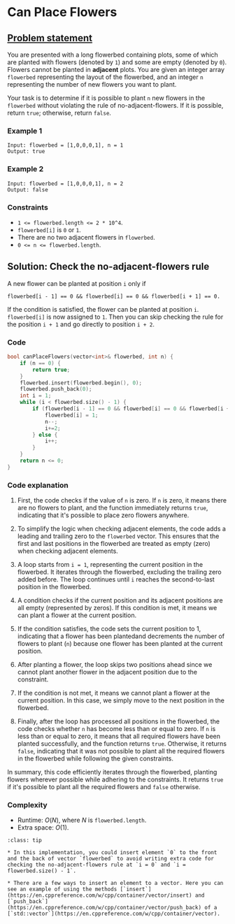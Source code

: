 # Can Place Flowers

## [Problem statement](https://leetcode.com/problems/can-place-flowers/)

You are presented with a long flowerbed containing plots, some of which are planted with flowers (denoted by `1`) and some are empty (denoted by `0`). Flowers cannot be planted in **adjacent** plots. You are given an integer array `flowerbed` representing the layout of the flowerbed, and an integer `n` representing the number of new flowers you want to plant.

Your task is to determine if it is possible to plant `n` new flowers in the `flowerbed` without violating the rule of no-adjacent-flowers. If it is possible, return `true`; otherwise, return `false`.

### Example 1
```text
Input: flowerbed = [1,0,0,0,1], n = 1
Output: true
```

### Example 2
```text
Input: flowerbed = [1,0,0,0,1], n = 2
Output: false
```

### Constraints

* `1 <= flowerbed.length <= 2 * 10^4`.
* `flowerbed[i]` is `0` or `1`.
* There are no two adjacent flowers in `flowerbed`.
* `0 <= n <= flowerbed.length`.

## Solution: Check the no-adjacent-flowers rule

A new flower can be planted at position `i` only if 
```text
flowerbed[i - 1] == 0 && flowerbed[i] == 0 && flowerbed[i + 1] == 0.
```
If the condition is satisfied, the flower can be planted at position `i`. `flowerbed[i]` is now assigned to `1`. Then you can skip checking the rule for the position `i + 1` and go directly to position `i + 2`. 

### Code
```cpp
bool canPlaceFlowers(vector<int>& flowerbed, int n) {
    if (n == 0) {
        return true;
    }
    flowerbed.insert(flowerbed.begin(), 0);
    flowerbed.push_back(0);
    int i = 1;
    while (i < flowerbed.size() - 1) {
        if (flowerbed[i - 1] == 0 && flowerbed[i] == 0 && flowerbed[i + 1] == 0) {
            flowerbed[i] = 1;
            n--;
            i+=2;
        } else {
            i++;
        }
    }
    return n <= 0;
}
```

### Code explanation

1. First, the code checks if the value of `n` is zero. If `n` is zero, it means there are no flowers to plant, and the function immediately returns `true`, indicating that it's possible to place zero flowers anywhere.

2. To simplify the logic when checking adjacent elements, the code adds a leading and trailing zero to the `flowerbed` vector. This ensures that the first and last positions in the flowerbed are treated as empty (zero) when checking adjacent elements.

3. A loop starts from `i = 1`, representing the current position in the flowerbed. It iterates through the flowerbed, excluding the trailing zero added before. The loop continues until `i` reaches the second-to-last position in the flowerbed.

4. A condition checks if the current position and its adjacent positions are all empty (represented by zeros). If this condition is met, it means we can plant a flower at the current position.

5. If the condition satisfies, the code sets the current position to 1, indicating that a flower has been plantedand decrements the number of flowers to plant (`n`) because one flower has been planted at the current position.

6. After planting a flower, the loop skips two positions ahead since we cannot plant another flower in the adjacent position due to the constraint.

7. If the condition is not met, it means we cannot plant a flower at the current position. In this case, we simply move to the next position in the flowerbed.

8. Finally, after the loop has processed all positions in the flowerbed, the code checks whether `n` has become less than or equal to zero. If `n` is less than or equal to zero, it means that all required flowers have been planted successfully, and the function returns `true`. Otherwise, it returns `false`, indicating that it was not possible to plant all the required flowers in the flowerbed while following the given constraints.

In summary, this code efficiently iterates through the flowerbed, planting flowers wherever possible while adhering to the constraints. It returns `true` if it's possible to plant all the required flowers and `false` otherwise.

### Complexity
* Runtime: $O(N)$, where $N$ is `flowerbed.length`.
* Extra space: $O(1)$.

```{admonition} Implementation tips
:class: tip

* In this implementation, you could insert element `0` to the front and the back of vector `flowerbed` to avoid writing extra code for checking the no-adjacent-flowers rule at `i = 0` and `i = flowerbed.size() - 1`.

* There are a few ways to insert an element to a vector. Here you can see an example of using the methods [`insert`](https://en.cppreference.com/w/cpp/container/vector/insert) and [`push_back`](https://en.cppreference.com/w/cpp/container/vector/push_back) of a [`std::vector`](https://en.cppreference.com/w/cpp/container/vector).

```